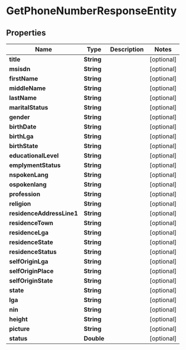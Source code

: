 

# GetPhoneNumberResponseEntity


## Properties

| Name | Type | Description | Notes |
|------------ | ------------- | ------------- | -------------|
|**title** | **String** |  |  [optional] |
|**msisdn** | **String** |  |  [optional] |
|**firstName** | **String** |  |  [optional] |
|**middleName** | **String** |  |  [optional] |
|**lastName** | **String** |  |  [optional] |
|**maritalStatus** | **String** |  |  [optional] |
|**gender** | **String** |  |  [optional] |
|**birthDate** | **String** |  |  [optional] |
|**birthLga** | **String** |  |  [optional] |
|**birthState** | **String** |  |  [optional] |
|**educationalLevel** | **String** |  |  [optional] |
|**emplymentStatus** | **String** |  |  [optional] |
|**nspokenLang** | **String** |  |  [optional] |
|**ospokenlang** | **String** |  |  [optional] |
|**profession** | **String** |  |  [optional] |
|**religion** | **String** |  |  [optional] |
|**residenceAddressLine1** | **String** |  |  [optional] |
|**residenceTown** | **String** |  |  [optional] |
|**residenceLga** | **String** |  |  [optional] |
|**residenceState** | **String** |  |  [optional] |
|**residenceStatus** | **String** |  |  [optional] |
|**selfOriginLga** | **String** |  |  [optional] |
|**selfOriginPlace** | **String** |  |  [optional] |
|**selfOriginState** | **String** |  |  [optional] |
|**state** | **String** |  |  [optional] |
|**lga** | **String** |  |  [optional] |
|**nin** | **String** |  |  [optional] |
|**height** | **String** |  |  [optional] |
|**picture** | **String** |  |  [optional] |
|**status** | **Double** |  |  [optional] |



